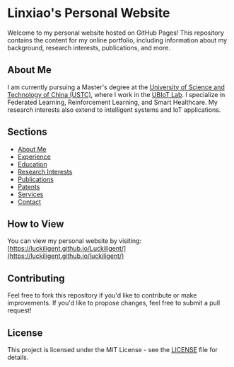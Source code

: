 # Linxiao's Personal Website

Welcome to my personal website hosted on GitHub Pages! This repository contains the content for my online portfolio, including information about my background, research interests, publications, and more.

## About Me

I am currently pursuing a Master's degree at the [University of Science and Technology of China (USTC)](http://www.ustc.edu.cn/), where I work in the [UBIoT Lab](https://saids.ustc.edu.cn/). I specialize in Federated Learning, Reinforcement Learning, and Smart Healthcare. My research interests also extend to intelligent systems and IoT applications.

## Sections

- [About Me](#about-me)  
- [Experience](#experience)  
- [Education](#education)  
- [Research Interests](#research-interests)  
- [Publications](#publications)  
- [Patents](#patents)  
- [Services](#services)  
- [Contact](#contact)

## How to View

You can view my personal website by visiting:  
[https://luckiligent.github.io/Luckiligent/](https://luckiligent.github.io/luckiligent/)

## Contributing

Feel free to fork this repository if you'd like to contribute or make improvements. If you'd like to propose changes, feel free to submit a pull request!

## License

This project is licensed under the MIT License - see the [LICENSE](LICENSE) file for details.

